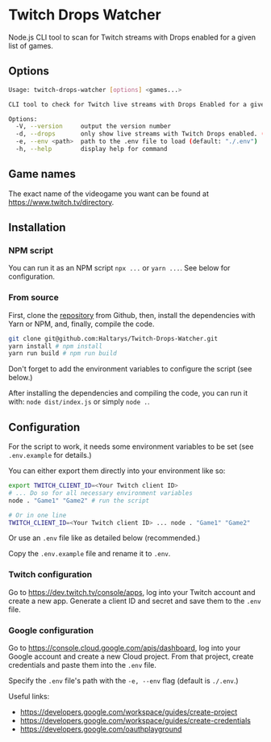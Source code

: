 # Twitch Drops Watcher

Node.js CLI tool to scan for Twitch streams with Drops enabled for a given list of games.

## Options

```bash
Usage: twitch-drops-watcher [options] <games...>

CLI tool to check for Twitch live streams with Drops Enabled for a given list of games.

Options:
  -V, --version     output the version number
  -d, --drops       only show live streams with Twitch Drops enabled. (default: false)
  -e, --env <path>  path to the .env file to load (default: "./.env")
  -h, --help        display help for command
```

## Game names

The exact name of the videogame you want can be found at <https://www.twitch.tv/directory>.

## Installation

### NPM script

You can run it as an NPM script `npx ...` or `yarn ...`. See below for configuration.

### From source

First, clone the [repository](https://github.com/Haltarys/Twitch-Drops-Watcher) from Github, then, install the dependencies with Yarn or NPM, and, finally, compile the code.

```bash
git clone git@github.com:Haltarys/Twitch-Drops-Watcher.git
yarn install # npm install
yarn run build # npm run build
```

Don't forget to add the environment variables to configure the script (see below.)

After installing the dependencies and compiling the code, you can run it with: `node dist/index.js` or simply `node .`.

## Configuration

For the script to work, it needs some environment variables to be set (see `.env.example` for details.)

You can either export them directly into your environment like so:

```bash
export TWITCH_CLIENT_ID=<Your Twitch client ID>
# ... Do so for all necessary environment variables
node . "Game1" "Game2" # run the script

# Or in one line
TWITCH_CLIENT_ID=<Your Twitch client ID> ... node . "Game1" "Game2"
```

Or use an `.env` file like as detailed below (recommended.)

Copy the `.env.example` file and rename it to `.env`.

### Twitch configuration

Go to <https://dev.twitch.tv/console/apps>, log into your Twitch account and create a new app. Generate a client ID and secret and save them to the `.env` file.

### Google configuration

Go to <https://console.cloud.google.com/apis/dashboard>, log into your Google account and create a new Cloud project. From that project, create credentials and paste them into the `.env` file.

Specify the `.env` file's path with the `-e, --env` flag (default is `./.env`.)

Useful links:

- <https://developers.google.com/workspace/guides/create-project>
- <https://developers.google.com/workspace/guides/create-credentials>
- <https://developers.google.com/oauthplayground>
